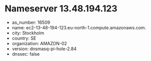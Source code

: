 # Nameserver 13.48.194.123

* as_number: 16509
* name: ec2-13-48-194-123.eu-north-1.compute.amazonaws.com.
* city: Stockholm
* country: SE
* organization: AMAZON-02
* version: dnsmasq-pi-hole-2.84
* dnssec: false
